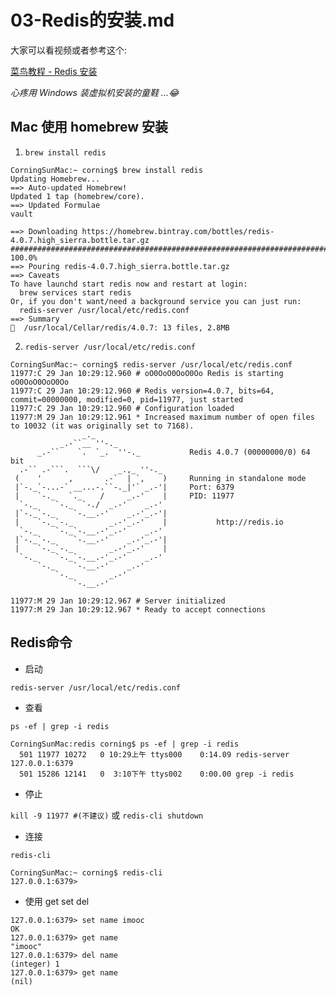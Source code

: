 # 03-Redis的安装.md

大家可以看视频或者参考这个:

[菜鸟教程 - Redis 安装](http://www.runoob.com/redis/redis-install.html "http://www.runoob.com/redis/redis-install.html")

*心疼用 Windows 装虚拟机安装的童鞋 ...😂*

## Mac 使用 homebrew 安装

1. `brew install redis`

```
CorningSunMac:~ corning$ brew install redis
Updating Homebrew...
==> Auto-updated Homebrew!
Updated 1 tap (homebrew/core).
==> Updated Formulae
vault

==> Downloading https://homebrew.bintray.com/bottles/redis-4.0.7.high_sierra.bottle.tar.gz
######################################################################## 100.0%
==> Pouring redis-4.0.7.high_sierra.bottle.tar.gz
==> Caveats
To have launchd start redis now and restart at login:
  brew services start redis
Or, if you don't want/need a background service you can just run:
  redis-server /usr/local/etc/redis.conf
==> Summary
🍺  /usr/local/Cellar/redis/4.0.7: 13 files, 2.8MB
```

2. `redis-server /usr/local/etc/redis.conf`

```
CorningSunMac:~ corning$ redis-server /usr/local/etc/redis.conf
11977:C 29 Jan 10:29:12.960 # oO0OoO0OoO0Oo Redis is starting oO0OoO0OoO0Oo
11977:C 29 Jan 10:29:12.960 # Redis version=4.0.7, bits=64, commit=00000000, modified=0, pid=11977, just started
11977:C 29 Jan 10:29:12.960 # Configuration loaded
11977:M 29 Jan 10:29:12.961 * Increased maximum number of open files to 10032 (it was originally set to 7168).
                _._
           _.-``__ ''-._
      _.-``    `.  `_.  ''-._           Redis 4.0.7 (00000000/0) 64 bit
  .-`` .-```.  ```\/    _.,_ ''-._
 (    '      ,       .-`  | `,    )     Running in standalone mode
 |`-._`-...-` __...-.``-._|'` _.-'|     Port: 6379
 |    `-._   `._    /     _.-'    |     PID: 11977
  `-._    `-._  `-./  _.-'    _.-'
 |`-._`-._    `-.__.-'    _.-'_.-'|
 |    `-._`-._        _.-'_.-'    |           http://redis.io
  `-._    `-._`-.__.-'_.-'    _.-'
 |`-._`-._    `-.__.-'    _.-'_.-'|
 |    `-._`-._        _.-'_.-'    |
  `-._    `-._`-.__.-'_.-'    _.-'
      `-._    `-.__.-'    _.-'
          `-._        _.-'
              `-.__.-'

11977:M 29 Jan 10:29:12.967 # Server initialized
11977:M 29 Jan 10:29:12.967 * Ready to accept connections
```

## Redis命令

* 启动

`redis-server /usr/local/etc/redis.conf`

* 查看

`ps -ef | grep -i redis`

```
CorningSunMac:redis corning$ ps -ef | grep -i redis
  501 11977 10272   0 10:29上午 ttys000    0:14.09 redis-server 127.0.0.1:6379
  501 15286 12141   0  3:10下午 ttys002    0:00.00 grep -i redis
```

* 停止

`kill -9 11977 #(不建议)` 或 `redis-cli shutdown`

* 连接

`redis-cli`

```
CorningSunMac:~ corning$ redis-cli
127.0.0.1:6379>
```

* 使用 get set del

```
127.0.0.1:6379> set name imooc
OK
127.0.0.1:6379> get name
"imooc"
127.0.0.1:6379> del name
(integer) 1
127.0.0.1:6379> get name
(nil)
```